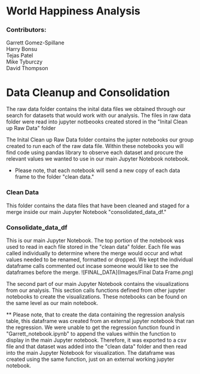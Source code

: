 # World Happiness Analysis


### Contributors:                                                                                                                          
Garrett Gomez-Spillane                                                                                                                 
Harry Bonsu                                                                                                                            
Tejas Patel                                                                                                                            
Mike Tyburczy                                                                                                                          
David Thompson                                                                                                                         

# Data Cleanup and Consolidation
The raw data folder contains the inital data files we obtained through our search for datasets that would work with our analysis. The files in raw data folder were read into jupyter notbeooks created stored in the "Inital Clean up Raw Data" folder

The Inital Clean up Raw Data folder contains the jupter notebooks our group created to run each of the raw data file. Within these notebooks you will find code using pandas library to observe each dataset and procure the relevant values we wanted to use in our main Jupyter Notebook notebook.
* Please note, that each notebook will send a new copy of each data frame to the folder "clean data."

### Clean Data
This folder contains the data files that have been cleaned and staged for a merge inside our main Jupyter Notebook "consolidated_data_df." 

### Consolidate_data_df
This is our main Jupyter Notebook. The top portion of the notebook was used to read in each file stored in the "clean data" folder. Each file was called individually to determine where the merge would occur and what values needed to be renamed, formatted or dropped. We kept the individual dataframe calls commented out incase someone would like to see the dataframes before the merge.
![FINAL_DATA](Images/Final Data Frame.png)

The second part of our main Jupyter Notebook contains the visualizations from our analysis. This section calls functions defined from other jupyter notebooks to create the visualizations. These notebooks can be found on the same level as our main notebook.

** Please note, that to create the data containing the regression analysis table, this dataframe was created from an external jupyter notebook that ran the regression. We were unable to get the regression function found in "Garrett_notebook.ipynb" to append the values within the function to display in the main Jupyter notebook. Therefore, it was exported to a csv file and that dataset was added into the "clean data" folder and then read into the main Jupyter Notebook for visualization. The dataframe was created using the same function, just on an external working jupyter notebook.



